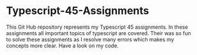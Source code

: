 # Typescript-45-Assignments
This Git Hub repository represents my Typescript 45 assignments. In these assignments all important topics of typescript are covered. Their was so fun to solve these assignments as I resolve many errors which makes my concepts more clear. Have a look on my code.
